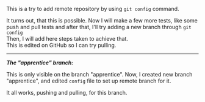 This is a try to add remote repository by using `git config` command.

It turns out, that this is possible. Now I will make a few more tests, like some push and pull tests and after that, I'll try adding a new branch through `git config`<br>
Then, I will add here steps taken to achieve that.<br>
This is edited on GitHub so I can try pulling.<br>

___

***The "apprentice" branch:***

This is only visible on the branch "apprentice".
Now, I created new branch "apprentice", and edited `config` file to set up remote branch for it.<br>

It all works, pushing and pulling, for this branch.
